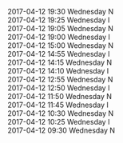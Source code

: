 2017-04-12 19:30 Wednesday  N  
2017-04-12 19:25 Wednesday  I  
2017-04-12 19:05 Wednesday  N  
2017-04-12 19:00 Wednesday  I  
2017-04-12 15:00 Wednesday  N  
2017-04-12 14:55 Wednesday  I  
2017-04-12 14:15 Wednesday  N  
2017-04-12 14:10 Wednesday  I  
2017-04-12 12:55 Wednesday  N  
2017-04-12 12:50 Wednesday  I  
2017-04-12 11:50 Wednesday  N  
2017-04-12 11:45 Wednesday  I  
2017-04-12 10:30 Wednesday  N  
2017-04-12 10:25 Wednesday  I  
2017-04-12 09:30 Wednesday  N  

